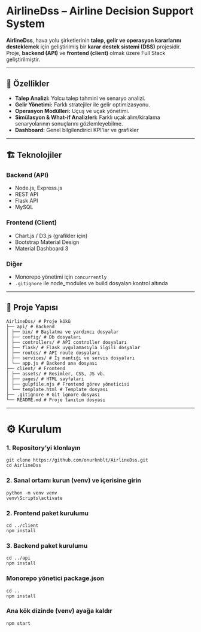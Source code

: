 # AirlineDss – Airline Decision Support System

**AirlineDss**, hava yolu şirketlerinin **talep, gelir ve operasyon kararlarını desteklemek** için geliştirilmiş bir **karar destek sistemi (DSS)** projesidir. Proje, **backend (API)** ve **frontend (client)** olmak üzere Full Stack geliştirilmiştir.

---

## 🚀 Özellikler

- **Talep Analizi:** Yolcu talep tahmini ve senaryo analizi.
- **Gelir Yönetimi:** Farklı stratejiler ile gelir optimizasyonu.
- **Operasyon Modülleri:** Uçuş ve uçak yönetimi.
- **Simülasyon & What-if Analizleri:** Farklı uçak alım/kiralama senaryolarının sonuçlarını gözlemleyebilme.
- **Dashboard:** Genel bilgilendirici KPI'lar ve grafikler

---

## 🏗 Teknolojiler

### Backend (API)
- Node.js, Express.js
- REST API
- Flask API
- MySQL

### Frontend (Client)
- Chart.js / D3.js (grafikler için)
- Bootstrap Material Design
- Material Dashboard 3

### Diğer
- Monorepo yönetimi için `concurrently`
- `.gitignore` ile node_modules ve build dosyaları kontrol altında

---

## 📂 Proje Yapısı

```
AirlineDss/ # Proje kökü
├── api/ # Backend
│ ├── bin/ # Başlatma ve yardımcı dosyalar
│ ├── config/ # Db dosyaları
│ ├── controllers/ # API controller dosyaları
│ ├── flask/ # Flask uygulamasıyla ilgili dosyalar
│ ├── routes/ # API route dosyaları
│ ├── services/ # İş mantığı ve servis dosyaları
│ └── app.js # Backend ana dosyası
├── client/ # Frontend
│ ├── assets/ # Resimler, CSS, JS vb.
│ ├── pages/ # HTML sayfaları
│ ├── gulpfile.mjs # Frontend görev yöneticisi
│ └── template.html # Template dosyası
├── .gitignore # Git ignore dosyası
└── README.md # Proje tanıtım dosyası
```




---

# ⚙️ Kurulum

### 1. Repository’yi klonlayın
```
git clone https://github.com/onurknblt/AirlineDss.git
cd AirlineDss
```

### 2. Sanal ortamı kurun (venv) ve içerisine girin
```
python -m venv venv
venv\Scripts\activate
```

### 2. Frontend paket kurulumu
```
cd ../client
npm install
```

### 3. Backend paket kurulumu
```
cd ../api
npm install
```

### Monorepo yönetici package.json
```
cd ..
npm install
```

### Ana kök dizinde (venv) ayağa kaldır
```
npm start
```

